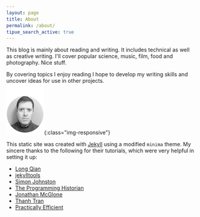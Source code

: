 ```yaml
---
layout: page
title: About
permalink: /about/
tipue_search_active: true
---
```


This blog is mainly about reading and writing. It includes technical as well as creative writing. I'll cover popular science, music, film, food and photography. Nice stuff. 

By covering topics I enjoy reading I hope to develop my writing skills and uncover ideas for use in other projects.   
![profile](/assets/images/profile.png){:class="img-responsive"}

This static site was created with [Jekyll](https://jekyllrb.com/ "Jekyll") using a modified `minima` theme. My sincere thanks to the following for their tutorials, which were very helpful in setting it up:

- [Long Qian](https://longqian.me "Long Qian")
- [jekylltools](https://github.com/jekylltools/jekyll-tipue-search "jekylltools")
- [Simon Johnston](https://simonkjohnston.life/ "Randomizer")
- [The Programming Historian](https://programminghistorian.org/ "The Programming Historian")
- [Jonathan McGlone](http://jmcglone.com/ "Jonathan McGlone")
- [Thanh Tran](https://int3ractive.com/ "int3ractive")
- [Practically Efficient](http://www.practicallyefficient.com)
